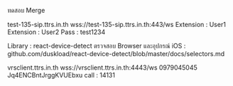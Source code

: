 ทดสอบ Merge

test-135-sip.ttrs.in.th
wss://test-135-sip.ttrs.in.th:443/ws
Extension : User1
Extension : User2
Pass : test1234


Library : react-device-detect
ตรวจสอบ Browser และอุปกรณ์ iOS : github.com/duskload/react-device-detect/blob/master/docs/selectors.md


vrsclient.ttrs.in.th
wss://vrsclient.ttrs.in.th:4443/ws
0979045045
Jq4ENCBntJrggKVUEbxu
call : 14131